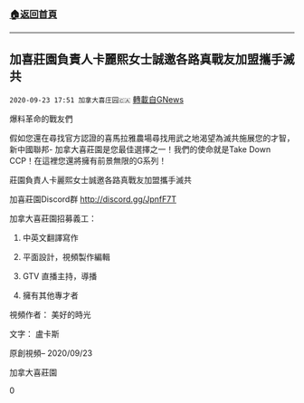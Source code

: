 ###  [:house:返回首頁](https://github.com/ourhimalayas/txt)
---

## 加喜莊園負責人卡麗熙女士誠邀各路真戰友加盟攜手滅共
`2020-09-23 17:51 加拿大喜庄园🇨🇦` [轉載自GNews](https://gnews.org/zh-hant/380669/)

爆料革命的戰友們

假如您還在尋找官方認證的喜馬拉雅農場尋找用武之地渴望為滅共施展您的才智，新中國聯邦- 加拿大喜莊園是您最佳選擇之一！我們的使命就是Take Down CCP！在這裡您還將擁有前景無限的G系列！

莊園負責人卡麗熙女士誠邀各路真戰友加盟攜手滅共

加喜莊園Discord群 http://discord.gg/JpnfF7T

加拿大喜莊園招募義工：

1. 中英文翻譯寫作

2. 平面設計，視頻製作編輯

3. GTV 直播主持，導播

4. 擁有其他專才者



視頻作者： 美好的時光

文字： 盧卡斯

原創視頻– 2020/09/23

加拿大喜莊園

0
